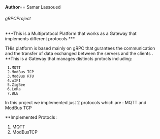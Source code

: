 __Author__== Samar Lassoued


###### gRPCProject

***This is a Multiprotocol Platform that works as  a Gateway that 
 implements different protocols ***


THis platform is based mainly on gRPC that gurantees the communication and 
the transfer of data exchanged between the servers and the clients .
**This is a Gateway that manages distincts protocls including:

     1.MQTT
     2.ModBus TCP
     3.ModBus RTU 
     4.wIFI
     5.ZigBee
     6.LoRa
     7.BLE
     
In this project we implemented just 2 protocols which are :
MQTT and ModBus TCP 


**Implemented Protocls :
   1.  MQTT
   2.  ModBusTCP 
   
   



